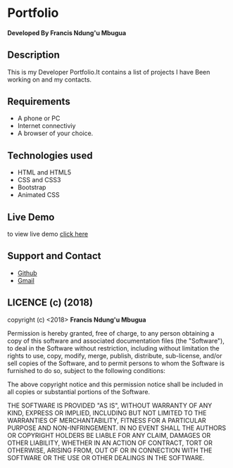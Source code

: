 # Portfolio

#### Developed By **Francis Ndung'u Mbugua**

## Description
This is my Developer Portfolio.It contains a list of projects I have Been working on  and my contacts.

## Requirements
* A phone or PC
* Internet connectiviy
* A browser of your choice.


## Technologies used
* HTML and HTML5
* CSS and CSS3
* Bootstrap
* Animated CSS

## Live Demo
to view live demo <a href="https://Francisndungu2.github.io/portfolio/">click here</a>

## Support and Contact
* <a href="https://github.com/Francisndungu2">Github<a/>
* <a href="mailto: francianmbugua15@gmail.com">Gmail</a>


## LICENCE (c) (2018)
copyright (c) <2018> **Francis Ndung'u Mbugua**

Permission is hereby granted, free of charge, to any person obtaining a copy
of this software and associated documentation files (the "Software"), to deal
in the Software without restriction, including without limitation the rights
to use, copy, modify, merge, publish, distribute, sub-license, and/or sell
copies of the Software, and to permit persons to whom the Software is
furnished to do so, subject to the following conditions:

The above copyright notice and this permission notice shall be included in all
copies or substantial portions of the Software.

THE SOFTWARE IS PROVIDED "AS IS", WITHOUT WARRANTY OF ANY KIND, EXPRESS OR
IMPLIED, INCLUDING BUT NOT LIMITED TO THE WARRANTIES OF MERCHANTABILITY,
FITNESS FOR A PARTICULAR PURPOSE AND NON-INFRINGEMENT. IN NO EVENT SHALL THE
AUTHORS OR COPYRIGHT HOLDERS BE LIABLE FOR ANY CLAIM, DAMAGES OR OTHER
LIABILITY, WHETHER IN AN ACTION OF CONTRACT, TORT OR OTHERWISE, ARISING FROM,
OUT OF OR IN CONNECTION WITH THE SOFTWARE OR THE USE OR OTHER DEALINGS IN THE
SOFTWARE.
